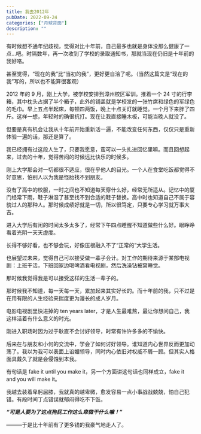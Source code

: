 ```yaml
---
title: 我去2012年
pubDate: 2022-09-24
categories: ["月球背面"]
description: ""
---
```


有时候想不通年纪歧视，觉得对比十年前，自己最多也就是身体没那么健康了一点…吧。时隔数年，再一次收到了学校的录取通知书，那就当现在仍旧是十年前的我好咯。

甚至觉得，“现在的我”比“当初的我”，更好更自洽了呢。（当然这篇文是“现在的我”写的，所以也不能算很客观）

2012 年的 9 月，刚上大学，被学校安排到漳州校区军训。推着一个 24 寸的行李箱，其中枕头占据了半个箱子，此外的铺盖就是学校发的一张竹席和绿色的军绿色的毛巾。早上五点半起床，每顿四两饭，晚上十点关灯就睡觉。一个月下来胖了四斤。这样一想，年轻时的确很抗打。现在让我直接睡木板，可能当晚人就没了。

但要是真有机会让我从十年前开始重新活一遍，不能改变任何东西，仅仅只是重新体验一遍的话，那还是算了。

我已经拥有过这段人生了，只要我愿意，蛮可以一头扎进回忆里嘛。而且回想起来，过去的十年，觉得苦闷的时候远比快乐的时候多。

刚上大学那会对一切都很不适应，很在乎他人的目光。一个人在食堂吃饭都觉得不好意思，怕别人以为我是怪胎找不到朋友。

没有了高中的校服，一时之间也不知道每天穿什么好，经常无所适从。记忆中的厦门经常下雨，鞋子淋湿了甚至找不到合适的鞋子替换。高中时也知道自己不属于容貌过人的那种人。那时候成绩好就是一切，所以很笃定，只要专心学习就万事大吉。

进入大学后有闲的时间太多太多了，经常下午四点睡醒不知道做些什么好。眼睁睁看着光阴一天天虚度。

长得不够好看，也不够会玩，好像压根融入不了“正常的”大学生活。

也展望过未来，觉得自己可以接受做一辈子会计。对工作的期待来源于某部电视剧：上班干活，下班回家边喝啤酒看电视剧，然后洗澡钻被窝睡觉。

那时候我觉得我是可以接受这样的生活一辈子的。

那时候我不知道，每一天每一天，累加起来其实好长的。而十年前的我，只不过是在用有限的人生经验来揣度更为漫长的成人岁月。

电影电视剧里快进掉的 ten years later，才是人生最难熬，最让你想问自己，我这样活着有什么意义的时光。

刚进入职场时因为过于耿直不会讨好领导，时常有许许多多的不愉快。

后来在与朋友和小何的交流中，学会了如何讨好领导。谁知道内心世界反而更加动荡了。我以为我可以表面上谄媚领导，同时内心依旧对权威不屑一顾。但其实人格面具戴久了就是会侵蚀到本我。

有句话是 fake it until you make it，另一个方面讲这句话也同样成立，fake it and you will make it。

我越去装着卑躬屈膝，我就真的越卑微，愈发容易一点小事战战兢兢，怕自己犯错。有段时间丁点错误就郁闷得吃不下饭。

**_“可是人要为了这点狗屁工作这么卑微干什么嘛！”_**

———于是比十年前有了更多钱的我豪气地走人了。
